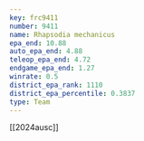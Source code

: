 ```yaml
---
key: frc9411
number: 9411
name: Rhapsodia mechanicus
epa_end: 10.88
auto_epa_end: 4.88
teleop_epa_end: 4.72
endgame_epa_end: 1.27
winrate: 0.5
district_epa_rank: 1110
district_epa_percentile: 0.3837
type: Team
---
```

[[2024ausc]]

